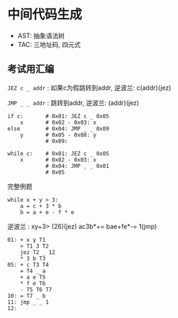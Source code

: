 <!--
  vi: ft=pandoc.markdown
-->

# 中间代码生成

* AST: 抽象语法树
* TAC: 三地址码, 四元式

## 考试用汇编

`JEZ c _ addr`
: 如果c为假跳转到addr, 逆波兰: c(addr)(jez)

`JMP _ _ addr`
: 跳转到addr, 逆波兰: (addr)(jez)

``` {.python}
if c:       # 0x01: JEZ c _ 0x05
    x       # 0x02 - 0x03: x
else        # 0x04: JMP _ _ 0x09
    y       # 0x05 - 0x08: y
            # 0x09:
```

``` {.python}
while c:    # 0x01: JEZ c _ 0x05
    x       # 0x02 - 0x03: x
            # 0x04: JMP _ _ 0x01
            # 0x05
```

<div class="example">
完整例题

``` {.python}
while x + y > 3:
    a = c + 3 * b
    b = a + e - f * e
```

逆波兰
: xy+3> (26)(jez) ac3b*+= bae+fe*-= 1(jmp)

```
01: + x y T1
    > T1 3 T2
    jez T2 _ 12
    * 3 b T3
05: + c T3 T4
    = T4 _ a
    + a e T5
    * f e T6
    - T5 T6 T7
10: = T7 _ b
11: jmp _ _ 1
12:
```
</div>
